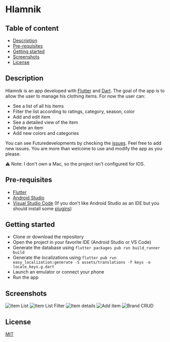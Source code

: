 # Hlamnik

## Table of content

  * [Description](#description)
  * [Pre-requisites](#pre-requisites)
  * [Getting started](#getting-started)
  * [Screenshots](#screenshots)
  * [License](#license)


## Description

Hlamnik is an app developed with [Flutter](https://flutter.dev/) and [Dart](https://dart.dev/). 
The goal of the app is to allow the user to manage his clothing items.
For now the user can:
* See a list of all his items
* Filter the list according to ratings, category, season, color
* Add and edit item
* See a detailed view of the item
* Delete an item
* Add new colors and categories

You can see Future<void>developments by checking the [issues](https://github.com/malain96/Hlamnik/issues). Feel free to add new issues.
You are more than welcome to use and modify the app as you please. 

:warning: Note: I don't own a Mac, so the project isn't configured for IOS.
 
## Pre-requisites

* [Flutter](https://flutter.dev/docs/get-started/install)
* [Android Studio](https://developer.android.com/studio)
* [Visual Studio Code](https://code.visualstudio.com/) (If you don't like Android Studio as an IDE but you should install some [plugins](https://flutter.dev/docs/get-started/editor?tab=vscode))

## Getting started

* Clone or download the repository 
* Open the project in your favorite IDE (Android Studio or VS Code)
* Generate the database using `flutter packages pub run build_runner build`
* Generate the localizations using `flutter pub run easy_localization:generate -S assets/translations -f keys -o locale_keys.g.dart`
* Launch an emulator or connect your phone
* Run the app

## Screenshots

![Item List](https://github.com/malain96/Hlamnik/tree/master/screenshots/item_list.jpg?raw=true)
![Item List Filter](https://github.com/malain96/Hlamnik/tree/master/screenshots/item_list_filters.jpg?raw=true)
![Item details](https://github.com/malain96/Hlamnik/tree/master/screenshots/item_details.jpg?raw=true)
![Add item](https://github.com/malain96/Hlamnik/tree/master/screenshots/add_item.jpg?raw=true)
![Brand CRUD](https://github.com/malain96/Hlamnik/tree/master/screenshots/brand_crud.jpg?raw=true)

## License

[MIT](https://github.com/malain96/Hlamnik/blob/master/LICENSE.md)
